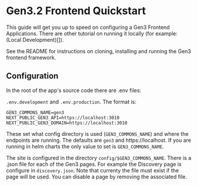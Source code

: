 # Gen3.2 Frontend Quickstart

This guide will get you up to speed on configuring a Gen3 Frontend Applications. There are other tutorial on running it locally (for example: (Local Development)[]).

See the README for instructions on cloning, installing and running the Gen3 frontend framework.

## Configuration

In the root of the app's source code there are .env files:

```.env.development``` and ```.env.production```.  The format is:
```
GEN3_COMMONS_NAME=gen3
NEXT_PUBLIC_GEN3_API=https://localhost:3010
NEXT_PUBLIC_GEN3_DOMAIN=https://localhost:3010
```

These set what config directory is used (```GEN3_COMMONS_NAME```) and where the endpoints are running. The defaults are ```gen3``` and https://localhost. If you are running in helm charts the only value to set is ```GEN3_COMMONS_NAME```.

The site is configured in the directory ```config/$GEN3_COMMONS_NAME```. There is a .json file for each of the Gen3 pages. For example the Discovery page is configure in ```discovery.json```. Note that currenty the file must exist if the page will be used. You can disable a page by removing the associated file.
